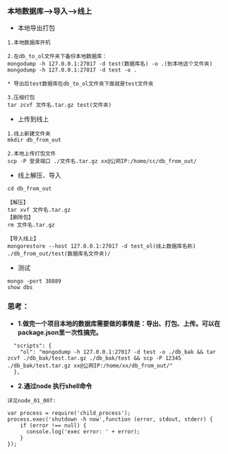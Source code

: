 ### 本地数据库-->导入-->线上

* 本地导出打包
```
1.本地数据库开机

2.在db_to_ol文件夹下备份本地数据库：
mongodump -h 127.0.0.1:27017 -d test(数据库名) -o .(到本地这个文件夹)
mongodump -h 127.0.0.1:27017 -d test -o .

* 导出后test数据库在db_to_ol文件夹下面就是test文件夹

3.压缩打包
tar zcvf 文件名.tar.gz test(文件夹)
```

* 上传到线上
```
1.线上新建文件夹
mkdir db_from_out

2.本地上传打包文件
scp -P 登录端口 ./文件名.tar.gz xx@公网IP:/home/cc/db_from_out/
```

* 线上解压、导入
```
cd db_from_out

【解压】
tar xvf 文件名.tar.gz
【删除包】
rm 文件名.tar.gz

【导入线上】
mongorestore --host 127.0.0.1:27017 -d test_ol(线上数据库名称) ./db_from_out/test(数据库名文件夹)/
```

* 测试
```
mongo -port 38889
show dbs
```

### 思考：

* **1.做完一个项目本地的数据库需要做的事情是：导出、打包、上传。可以在package.json里一次性搞完。**
```
  "scripts": {
    "ol": "mongodump -h 127.0.0.1:27017 -d test -o ./db_bak && tar zcvf ./db_bak/test.tar.gz ./db_bak/test && scp -P 12345 ./db_bak/test.tar.gz xx@公网IP:/home/xx/db_from_out/"
  },
```

* **2.通过node 执行shell命令**
```
详见node_01_007:

var process = require('child_process');
process.exec('shutdown -h now',function (error, stdout, stderr) {
    if (error !== null) {
      console.log('exec error: ' + error);
    }
});
```

